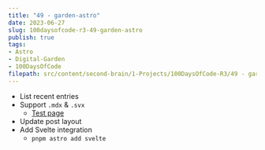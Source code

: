 ```yaml
---
title: "49 - garden-astro"
date: 2023-06-27
slug: 100daysofcode-r3-49-garden-astro
publish: true
tags:
- Astro
- Digital-Garden
- 100DaysOfCode
filepath: src/content/second-brain/1-Projects/100DaysOfCode-R3/49 - garden-astro.md
---
```


* List recent entries
* Support `.mdx` & `.svx`
  * <a href="/mdx-test">Test page</a>
* Update post layout
* Add Svelte integration
  * `pnpm astro add svelte`
